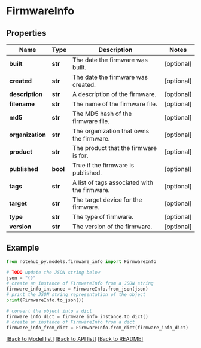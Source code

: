 # FirmwareInfo

## Properties

| Name             | Type     | Description                                  | Notes      |
| ---------------- | -------- | -------------------------------------------- | ---------- |
| **built**        | **str**  | The date the firmware was built.             | [optional] |
| **created**      | **str**  | The date the firmware was created.           | [optional] |
| **description**  | **str**  | A description of the firmware.               | [optional] |
| **filename**     | **str**  | The name of the firmware file.               | [optional] |
| **md5**          | **str**  | The MD5 hash of the firmware file.           | [optional] |
| **organization** | **str**  | The organization that owns the firmware.     | [optional] |
| **product**      | **str**  | The product that the firmware is for.        | [optional] |
| **published**    | **bool** | True if the firmware is published.           | [optional] |
| **tags**         | **str**  | A list of tags associated with the firmware. | [optional] |
| **target**       | **str**  | The target device for the firmware.          | [optional] |
| **type**         | **str**  | The type of firmware.                        | [optional] |
| **version**      | **str**  | The version of the firmware.                 | [optional] |

## Example

```python
from notehub_py.models.firmware_info import FirmwareInfo

# TODO update the JSON string below
json = "{}"
# create an instance of FirmwareInfo from a JSON string
firmware_info_instance = FirmwareInfo.from_json(json)
# print the JSON string representation of the object
print(FirmwareInfo.to_json())

# convert the object into a dict
firmware_info_dict = firmware_info_instance.to_dict()
# create an instance of FirmwareInfo from a dict
firmware_info_from_dict = FirmwareInfo.from_dict(firmware_info_dict)
```

[[Back to Model list]](../README.md#documentation-for-models) [[Back to API list]](../README.md#documentation-for-api-endpoints) [[Back to README]](../README.md)
